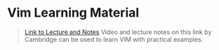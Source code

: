 # Vim Learning Material

> [Link to Lecture and Notes](https://missing.csail.mit.edu/2020/editors/)
Video and lecture notes on this link by Cambridge can be used to learn VIM with practical examples.